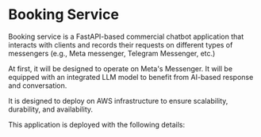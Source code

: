 # Booking Service
Booking service is a FastAPI-based commercial chatbot application that interacts with clients and records their requests on 
different types of messengers (e.g., Meta messenger, Telegram Messenger, etc.)

At first, it will be designed to operate on Meta's Messenger.
It will be equipped with an integrated LLM model to benefit from AI-based response and conversation.

It is designed to deploy on AWS infrastructure to ensure scalability, durability, and availability.

This application is deployed with the following details:
